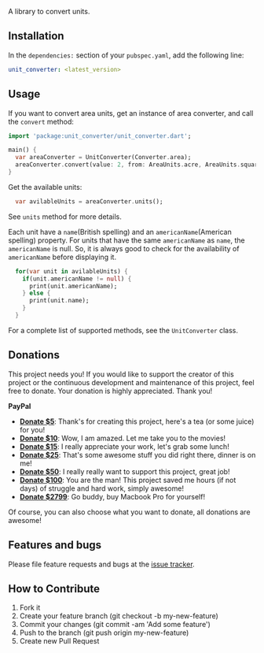 A library to convert units.

<!-- Created from templates made available by Stagehand under a BSD-style
[license](https://github.com/dart-lang/stagehand/blob/master/LICENSE). -->


## Installation

In the `dependencies:` section of your `pubspec.yaml`, add the following line:

```yaml
unit_converter: <latest_version>
```

## Usage

If you want to convert area units, get an instance of area converter, and call the `convert` method:

```dart
import 'package:unit_converter/unit_converter.dart';

main() {
  var areaConverter = UnitConverter(Converter.area);
  areaConverter.convert(value: 2, from: AreaUnits.acre, AreaUnits.squareFoot);
}
```

Get the available units:
```dart
  var avilableUnits = areaConverter.units();
```
See `units` method for more details.

Each unit have a `name`(British spelling) and an `americanName`(American spelling) property. For units that have the same `americanName` as `name`, the `americanName` is null. So, it is always good to check for the availability of `americanName` before displaying it.
```dart
  for(var unit in avilableUnits) {
    if(unit.americanName != null) {
      print(unit.americanName);
    } else {
      print(unit.name);
    }
  }
```

For a complete list of supported methods, see the `UnitConverter` class.

## Donations

This project needs you! If you would like to support the creator of this project or the continuous development and maintenance of this project, feel free to donate. Your donation is highly appreciated. Thank you!

**PayPal**

- **[Donate \$5](https://www.paypal.me/ArifRabbani/5)**: Thank's for creating this project, here's a tea (or some juice) for you!
- **[Donate \$10](https://www.paypal.me/ArifRabbani/10)**: Wow, I am amazed. Let me take you to the movies!
- **[Donate \$15](https://www.paypal.me/ArifRabbani/15)**: I really appreciate your work, let's grab some lunch!
- **[Donate \$25](https://www.paypal.me/ArifRabbani/25)**: That's some awesome stuff you did right there, dinner is on me!
- **[Donate \$50](https://www.paypal.me/ArifRabbani/50)**: I really really want to support this project, great job!
- **[Donate \$100](https://www.paypal.me/ArifRabbani/100)**: You are the man! This project saved me hours (if not days) of struggle and hard work, simply awesome!
- **[Donate \$2799](https://www.paypal.me/ArifRabbani/2799)**: Go buddy, buy Macbook Pro for yourself!

Of course, you can also choose what you want to donate, all donations are awesome!

## Features and bugs

Please file feature requests and bugs at the [issue tracker][tracker].

## How to Contribute

1. Fork it
2. Create your feature branch (git checkout -b my-new-feature)
3. Commit your changes (git commit -am 'Add some feature')
4. Push to the branch (git push origin my-new-feature)
5. Create new Pull Request

[tracker]: https://github.com/arabbani/unit_converter/issues
